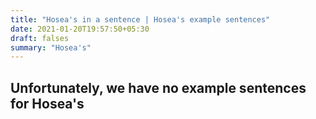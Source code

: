 ```yaml
---
title: "Hosea's in a sentence | Hosea's example sentences"
date: 2021-01-20T19:57:50+05:30
draft: falses
summary: "Hosea's"
---
```

## Unfortunately, we have no example sentences for Hosea's                 

